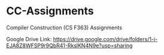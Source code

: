 # CC-Assignments
Compiler Construction (CS F363) Assignments

Google Drive Link: https://drive.google.com/drive/folders/1-i-EJA8Z8WFSP9r9QbR41-RkslKN4N9e?usp=sharing
